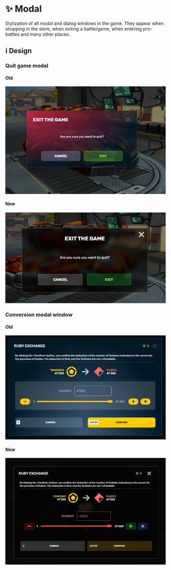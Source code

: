 # :sparkles: Modal

Stylization of all modal and dialog windows in the game. They appear when shopping in the store, when exiting a battle/game, when entering pro-battles and many other places.

## :information_source: Design

### Quit game modal

#### Old

![](/images/general/old/modal.png)

#### New

![](/images/general/new/modal.png)

### Conversion modal window

#### Old

![](/images/general/old/conversionmodal.png)

#### New

![](/images/general/new/conversionmodal.png)

